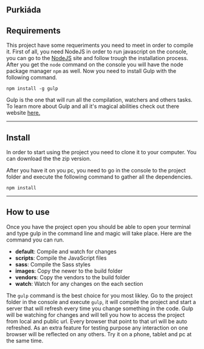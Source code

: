 ## Purkiáda


## Requirements
This project have some requeriments you need to meet in order to compile it. First of all, you need NodeJS in order to run javascript on the console, you can go to the [NodeJS](http://nodejs.org) site and follow trough the installation process. After you get the `node` command on the console you will have the node package manager `npm` as well. Now you need to install Gulp with the following command.

```
npm install -g gulp
```
Gulp is the one that will run all the compilation, watchers and others tasks. To learn more about Gulp and all it's magical abilities check out there website [here.](https://gulpjs.com/)

***

## Install
In order to start using the project you need to clone it to your computer. You can download the the zip version.

After you have it on you pc, you need to go in the console to the project folder and execute the following command to gather all the dependencies.
```
npm install
```

***

## How to use
Once you have the project open you should be able to open your terminal and type gulp in the command line and magic will take place. Here are the command you can run.

* **default**: Compile and watch for changes
* **scripts**: Compile the JavaScript files
* **sass**: Compile the Sass styles
* **images**: Copy the newer to the build folder
* **vendors**: Copy the vendors to the build folder
* **watch**: Watch for any changes on the each section

The `gulp` command is the best choice for you most likley. Go to the project folder in the console and execute `gulp`, it will compile the project and start a server that will refresh every time you change something in the code. Gulp will be watching for changes and will tell you how to access the project from local and public url. Every browser that point to that url will be auto refreshed. As an extra feature for testing purpose any interaction on one browser will be reflected on any others. Try it on a phone, tablet and pc at the same time.
